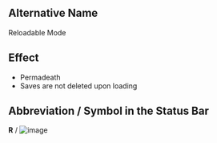 ## Alternative Name

Reloadable Mode

## Effect

- Permadeath
- Saves are not deleted upon loading

## Abbreviation / Symbol in the Status Bar

**R** / ![image](https://user-images.githubusercontent.com/16661034/236143039-0ecb3b85-e2c9-45f8-bd2f-3fa5d8ebb08d.png)